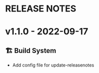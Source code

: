 # RELEASE NOTES
# v1.1.0 - 2022-09-17
## 🏗️ Build System
- Add config file for update-releasenotes


